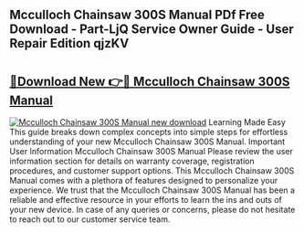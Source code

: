## Mcculloch Chainsaw 300S Manual PDf Free Download - Part-LjQ Service Owner Guide - User Repair Edition qjzKV

# <h2><a href="http://bc82496.oget.top/?id=Mcculloch+Chainsaw+300S+Manual">🔗Download New 👉🔴 Mcculloch Chainsaw 300S Manual</a></h2>

[![Mcculloch Chainsaw 300S Manual new download](https://i.imgur.com/5g1atiW.png)](http://bc82496.oget.top/?id=Mcculloch+Chainsaw+300S+Manual)
Learning Made Easy This guide breaks down complex concepts into simple steps for effortless understanding of your new Mcculloch Chainsaw 300S Manual. Important User Information Mcculloch Chainsaw 300S Manual Please review the user information section for details on warranty coverage, registration procedures, and customer support options. This Mcculloch Chainsaw 300S Manual comes with a plethora of features designed to personalize your experience. We trust that the Mcculloch Chainsaw 300S Manual has been a reliable and effective resource in your efforts to learn the ins and outs of your new device. In case of any queries or concerns, please do not hesitate to reach out to our customer service team.
